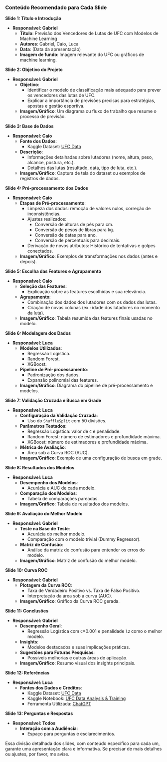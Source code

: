 ### Conteúdo Recomendado para Cada Slide

**Slide 1: Título e Introdução**
- **Responsável: Gabriel**
  - **Título**: Previsão dos Vencedores de Lutas de UFC com Modelos de Machine Learning
  - **Autores**: Gabriel, Caio, Luca
  - **Data**: (Data da apresentação)
  - **Imagem de fundo**: Imagem relevante do UFC ou gráficos de machine learning.

**Slide 2: Objetivo do Projeto**
- **Responsável: Gabriel**
  - **Objetivo**:
    - Identificar o modelo de classificação mais adequado para prever os vencedores das lutas de UFC.
    - Explicar a importância de previsões precisas para estratégias, apostas e gestão esportiva.
  - **Imagem/Gráfico**: Um diagrama ou fluxo de trabalho que resume o processo de previsão.

**Slide 3: Base de Dados**
- **Responsável: Caio**
  - **Fonte dos Dados**:
    - Kaggle Dataset: [UFC Data](https://www.kaggle.com/datasets/rajeevw/ufcdata)
  - **Descrição**:
    - Informações detalhadas sobre lutadores (nome, altura, peso, alcance, postura, etc.).
    - Detalhes das lutas (resultado, data, tipo de luta, etc.).
  - **Imagem/Gráfico**: Captura de tela do dataset ou exemplos de registros de dados.

**Slide 4: Pré-processamento dos Dados**
- **Responsável: Caio**
  - **Etapas de Pré-processamento**:
    - Limpeza dos dados: remoção de valores nulos, correção de inconsistências.
    - Ajustes realizados: 
      - Conversão de alturas de pés para cm.
      - Conversão de pesos de libras para kg.
      - Conversão de datas para ano.
      - Conversão de percentuais para decimais.
    - Derivação de novos atributos: Histórico de tentativas e golpes conectados.
  - **Imagem/Gráfico**: Exemplos de transformações nos dados (antes e depois).

**Slide 5: Escolha das Features e Agrupamento**
- **Responsável: Caio**
  - **Seleção das Features**:
    - Explicação sobre as features escolhidas e sua relevância.
  - **Agrupamento**:
    - Combinação dos dados dos lutadores com os dados das lutas.
    - Criação de novas colunas (ex.: idade dos lutadores no momento da luta).
  - **Imagem/Gráfico**: Tabela resumida das features finais usadas no modelo.

**Slide 6: Modelagem dos Dados**
- **Responsável: Luca**
  - **Modelos Utilizados**:
    - Regressão Logística.
    - Random Forest.
    - XGBoost.
  - **Pipeline de Pré-processamento**:
    - Padronização dos dados.
    - Expansão polinomial das features.
  - **Imagem/Gráfico**: Diagrama do pipeline de pré-processamento e modelos.

**Slide 7: Validação Cruzada e Busca em Grade**
- **Responsável: Luca**
  - **Configuração da Validação Cruzada**:
    - Uso do `ShuffleSplit` com 50 divisões.
  - **Parâmetros Testados**:
    - Regressão Logística: valor de `C` e penalidade.
    - Random Forest: número de estimadores e profundidade máxima.
    - XGBoost: número de estimadores e profundidade máxima.
  - **Métrica de Avaliação**:
    - Área sob a Curva ROC (AUC).
  - **Imagem/Gráfico**: Exemplo de uma configuração de busca em grade.

**Slide 8: Resultados dos Modelos**
- **Responsável: Luca**
  - **Desempenho dos Modelos**:
    - Acurácia e AUC de cada modelo.
  - **Comparação dos Modelos**:
    - Tabela de comparações pareadas.
  - **Imagem/Gráfico**: Tabela de resultados dos modelos.

**Slide 9: Avaliação do Melhor Modelo**
- **Responsável: Gabriel**
  - **Teste na Base de Teste**:
    - Acurácia do melhor modelo.
    - Comparação com o modelo trivial (Dummy Regressor).
  - **Matriz de Confusão**:
    - Análise da matriz de confusão para entender os erros do modelo.
  - **Imagem/Gráfico**: Matriz de confusão do melhor modelo.

**Slide 10: Curva ROC**
- **Responsável: Gabriel**
  - **Plotagem da Curva ROC**:
    - Taxa de Verdadeiro Positivo vs. Taxa de Falso Positivo.
    - Interpretação da área sob a curva (AUC).
  - **Imagem/Gráfico**: Gráfico da Curva ROC gerada.

**Slide 11: Conclusões**
- **Responsável: Gabriel**
  - **Desempenho Geral**:
    - Regressão Logística com `C`=0.001 e penalidade `l2` como o melhor modelo.
  - **Insights**:
    - Modelos destacados e suas implicações práticas.
  - **Sugestões para Futuras Pesquisas**:
    - Possíveis melhorias e outras áreas de aplicação.
  - **Imagem/Gráfico**: Resumo visual dos insights principais.

**Slide 12: Referências**
- **Responsável: Luca**
  - **Fontes dos Dados e Créditos**:
    - Kaggle Dataset: [UFC Data](https://www.kaggle.com/datasets/rajeevw/ufcdata)
    - Kaggle Notebook: [UFC Data Analysis & Training](https://www.kaggle.com/aqsaqadir22/ufc-data-analysis-training)
    - Ferramenta Utilizada: [ChatGPT](https://www.openai.com/chatgpt)

**Slide 13: Perguntas e Respostas**
- **Responsável: Todos**
  - **Interação com a Audiência**:
    - Espaço para perguntas e esclarecimentos.

Essa divisão detalhada dos slides, com conteúdo específico para cada um, garante uma apresentação clara e informativa. Se precisar de mais detalhes ou ajustes, por favor, me avise.